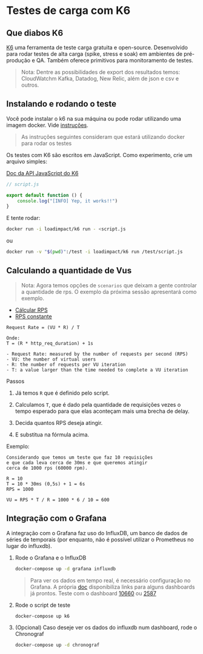 # Testes de carga com K6

## Que diabos K6

[K6](https://k6.io/docs/) uma ferramenta de teste carga gratuita e open-source. Desenvolvido para rodar testes de alta carga (spike, stress e soak) em ambientes de pré-produção e QA.
Também oferece primitivos para monitoramento de testes.

> Nota: Dentre as possibilidades de export dos resultados temos: CloudWatchm Kafka, Datadog, New Relic, além de json e csv e outros.

## Instalando e rodando o teste

Você pode instalar o k6 na sua máquina ou pode rodar utilizando uma imagem docker. Vide [instruções](https://k6.io/docs/getting-started/installation).

> As instruções seguintes consideram que estará utilizando docker para rodar os testes

Os testes com K6 são escritos em JavaScript. Como experimento, crie um arquivo simples:

[Doc da API JavaScript do K6](https://k6.io/docs/javascript-api)

```javascript
// script.js

export default function () {
    console.log("[INFO] Yep, it works!!")
}
```

E tente rodar:

```bash
docker run -i loadimpact/k6 run - <script.js
```

ou

```bash
docker run -v "$(pwd)":/test -i loadimpact/k6 run /test/script.js
```

## Calculando a quantidade de Vus

> Nota: Agora temos opções de `scenarios` que deixam a gente controlar a quantidade de rps. O exemplo da próxima sessão apresentará como exemplo.

- [Cálcular RPS](https://k6.io/blog/ref-how-to-generate-a-constant-request-rate-in-k6)
- [RPS constante](https://k6.io/blog/how-to-generate-a-constant-request-rate-with-the-new-scenarios-api)

```text
Request Rate = (VU * R) / T

Onde:
T = (R * http_req_duration) + 1s

- Request Rate: measured by the number of requests per second (RPS)
- VU: the number of virtual users
- R: the number of requests per VU iteration
- T: a value larger than the time needed to complete a VU iteration
```

Passos

1. Já temos `R` que é definido pelo script.

1. Calculamos `T`, que é dado pela quantidade de requisições vezes o tempo esperado para que elas aconteçam mais uma brecha de delay.

1. Decida quantos RPS deseja atingir.

1. E substitua na fórmula acima.

Exemplo:

```text
Considerando que temos um teste que faz 10 requisições 
e que cada leva cerca de 30ms e que queremos atingir
cerca de 1000 rps (60000 rpm).

R = 10
T = 10 * 30ms (0,5s) + 1 = 6s
RPS = 1000

VU = RPS * T / R = 1000 * 6 / 10 = 600
```

## Integração com o Grafana

A integração com o Grafana faz uso do InfluxDB, um banco de dados de séries de temporais (por enquanto, não é possível utilizar o Prometheus no lugar do influxdb).

1. Rode o Grafana e o InfluxDB

    ```bash
    docker-compose up -d grafana influxdb
    ```

    > Para ver os dados em tempo real, é necessário configuração no Grafana. A própria [doc](https://k6.io/docs/results-visualization/influxdb-+-grafana/#preconfigured-grafana-dashboards) disponibiliza links para alguns dashboards já prontos. Teste com o dashboard [10660](https://grafana.com/grafana/dashboards/10660) ou [2587](https://grafana.com/grafana/dashboards/2587)

2. Rode o script de teste

    ```bash
    docker-compose up k6
    ```

3. (Opcional) Caso deseje ver os dados do influxdb num dashboard, rode o Chronograf

    ```bash
    docker-compose up -d chronograf
    ```
